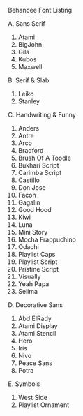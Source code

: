 Behancee Font Listing

A. Sans Serif
 1. Atami
 2. BigJohn
 3. Gila
 4. Kubos
 5. Maxwell
  
B. Serif & Slab
 1. Leiko
 2. Stanley
 
C. Handwriting & Funny 
 1. Anders
 2. Antre
 3. Arco
 4. Bradford
 5. Brush Of A Toodle
 6. Bukhari Script
 7. Carimba Script
 8. Castillo
 9. Don Jose
 10. Facon
 11. Gagalin
 12. Good Hood
 13. Kiwi
 14. Luna
 15. Mini Story
 16. Mocha Frappuchino
 17. Odachi
 18. Playlist Caps
 19. Playlist Script
 20. Pristine Script
 21. Visually
 22. Yeah Papa
 23. Selima
 
D. Decorative Sans
 1. Abd ElRady
 2. Atami Display
 3. Atami Stencil
 4. Hero
 5. Iris
 6. Nivo
 7. Peace Sans
 8. Potra
 
E. Symbols
 1. West Side
 2. Playlist Ornament